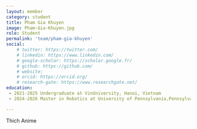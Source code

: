 ```yaml
---
layout: member
category: student
title: Pham Gia Khuyen
image: Pham-Gia-Khuyen.jpg
role: Student
permalink: 'team/pham-gia-khuyen'
social:
    # twitter: https://twitter.com/
    # linkedin: https://www.linkedin.com/
    # google-scholar: https://scholar.google.fr/
    # github: https://github.com/
    # website:
    # orcid: https://orcid.org/
    # research-gate: https://www.researchgate.net/
education:
 - 2021-2025 Undergraduate at VinUniversity, Hanoi, Vietnam
 - 2024-2026 Master in Robotics at University of Pennsylvania,Pennsylvania, US

---
```


Thich Anime
